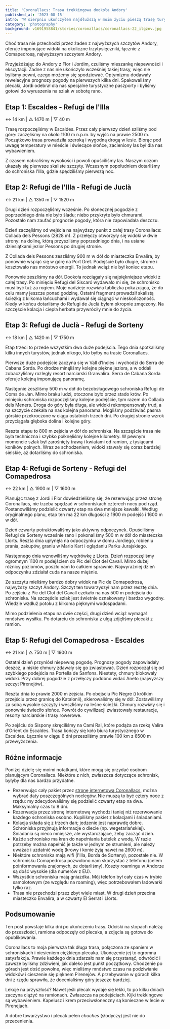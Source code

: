 ```yaml
---
title: 'Coronallacs: Trasa trekkingowa dookoła Andory'
published_at: '2023-08-15'
intro: "W sierpniu ukończyłem najdłuższą w moim życiu pieszą trasę turystyczną: Coronallacs w Andorze. Trasa biegnie dookoła kraju i łączy wszystkie cztery schroniska górskie. Podzielona jest na pięć etapów o łącznej długości 100 km, z ponad 6000 m przewyższenia. Na trasie znajduje się 20 górskich jezior i niezliczone przełęcze."
category: 'photography'
background: v1691958841/stories/coronallacs/coronallacs-22_ilgznv.jpg
---
```


Choć trasa nie przechodzi przez żaden z najwyższych szczytów Andory, oferuje imponujące widoki na okoliczne trzytysięczniki, łącznie z Comapedrosą, najwyższym szczytem Andory.

Przyjeżdżając do Andory z Flor i Jordim, czuliśmy mieszankę niepewności i ekscytacji. Żadne z nas nie ukończyło wcześniej takiej trasy, więc nie byliśmy pewni, czego możemy się spodziewać. Optymizmu dodawały rewelacyjne prognozy pogody na pierwszych kilka dni. Spakowaliśmy plecaki, Jordi odebrał dla nas specjalne turystyczne paszporty i byliśmy gotowi do wyruszenia na szlak w sobotę rano.

## Etap 1: Escaldes - Refugi de l'Illa

↔ 14 km | △ 1470 m | ▽ 40 m

Trasę rozpoczęliśmy w Escaldes. Przez cały pierwszy dzień szliśmy pod górę: zaczęliśmy na około 1100 m n.p.m. by wyjść na prawie 2500 m. Początkowo trasa prowadziła szeroką i wygodną drogą w lesie. Biorąc pod uwagę temperatury w mieście i świecące słońce, zacieniony las był dla nas wybawieniem.

Z czasem nabraliśmy wysokości i powoli opuściliśmy las. Naszym oczom ukazały się pierwsze skaliste szczyty. Wczesnym popołudniem dotarliśmy do schroniska l'Illa, gdzie spędziliśmy pierwszą noc.

<photo-lazy src="https://res.cloudinary.com/lukaszrados/image/upload/v1691948365/stories/coronallacs/coronallacs-2_nq2gy5.jpg" padding-bottom="66.6"></photo-lazy>

<two-columns>
    <photo-lazy src="https://res.cloudinary.com/lukaszrados/image/upload/v1691948364/stories/coronallacs/coronallacs-1_ppsrja.jpg" padding-bottom="150"></photo-lazy>
    <photo-lazy src="https://res.cloudinary.com/lukaszrados/image/upload/v1691948365/stories/coronallacs/coronallacs-3_gznife.jpg" padding-bottom="150"></photo-lazy>
</two-columns>

<photo-lazy src="https://res.cloudinary.com/lukaszrados/image/upload/v1691948364/stories/coronallacs/coronallacs-5_wskb5j.jpg" padding-bottom="66.6"></photo-lazy>

<photo-lazy src="https://res.cloudinary.com/lukaszrados/image/upload/v1691948365/stories/coronallacs/coronallacs-6_pbrvr1.jpg" padding-bottom="66.6"></photo-lazy>

<photo-lazy src="https://res.cloudinary.com/lukaszrados/image/upload/v1691948365/stories/coronallacs/coronallacs-7_dijhzv.jpg" padding-bottom="66.6"></photo-lazy>

<two-columns>
    <photo-lazy src="https://res.cloudinary.com/lukaszrados/image/upload/v1691948364/stories/coronallacs/coronallacs-8_pjbgw4.jpg" padding-bottom="150"></photo-lazy>
    <photo-lazy src="https://res.cloudinary.com/lukaszrados/image/upload/v1691948364/stories/coronallacs/coronallacs-10_wtw7y1.jpg" padding-bottom="150"></photo-lazy>
</two-columns>

<photo-lazy src="https://res.cloudinary.com/lukaszrados/image/upload/v1691948364/stories/coronallacs/coronallacs-9_yl7og0.jpg" padding-bottom="66.6"></photo-lazy>

## Etap 2: Refugi de l'Illa - Refugi de Juclà

↔ 21 km | △ 1350 m | ▽ 1520 m

Drugi dzień rozpoczęliśmy wcześnie. Po słonecznej pogodzie z poprzedniego dnia nie było śladu; niebo przykryte było chmurami. Pozostało nam zaufać prognozie pogody, która nie zapowiadała deszczu.

Dzień zaczęliśmy od wejścia na najwyższy punkt z całej trasy Coronallacs: Collada dels Pessons (2828 m). Z przełęczy otworzyły się widoki w dwie strony: na dolinę, którą przyszliśmy poprzedniego dnia, i na usiane dziesiątkami jezior Pessons po drugiej stronie. 

Z Collada dels Pessons zeszliśmy 900 m w dół do miasteczka Envalira, by ponownie wspiąć się w górę na Port Dret. Podejście było długie, strome i kosztowało nas mnóstwo energii. To jednak wciąż nie był koniec etapu.

Ponownie zeszliśmy na dół. Dookoła rozciągały się najpiękniejsze widoki z całej trasy. Po minięciu Refugi del Siscaró wydawało mi się, że schronisko musi być tuż za rogiem. Moje nadzieje rozwiała tabliczka pokazująca, że do celu mamy jeszcze ponad godzinę. Ostatni fragment prowadził skalistą ścieżką z kilkoma łańcuchami i wydawał się ciągnąć w nieskończoność. Kiedy w końcu dotarliśmy do Refugi de Juclà byłem okropnie zmęczony. Na szczęście kolacja i ciepła herbata przywróciły mnie do życia.

<photo-lazy src="https://res.cloudinary.com/lukaszrados/image/upload/v1691948364/stories/coronallacs/coronallacs-12_t8xs4s.jpg" padding-bottom="66.6"></photo-lazy>

<photo-lazy src="https://res.cloudinary.com/lukaszrados/image/upload/v1691948364/stories/coronallacs/coronallacs-13_xtk2qn.jpg" padding-bottom="66.6"></photo-lazy>

<photo-lazy src="https://res.cloudinary.com/lukaszrados/image/upload/v1691948365/stories/coronallacs/coronallacs-14_daifex.jpg" padding-bottom="66.6"></photo-lazy>

<two-columns>
    <photo-lazy src="https://res.cloudinary.com/lukaszrados/image/upload/v1691948364/stories/coronallacs/coronallacs-15_grydg3.jpg" padding-bottom="150"></photo-lazy>
    <photo-lazy src="https://res.cloudinary.com/lukaszrados/image/upload/v1691948365/stories/coronallacs/coronallacs-16_t7omtz.jpg" padding-bottom="150"></photo-lazy>
</two-columns>

<two-columns>
    <photo-lazy src="https://res.cloudinary.com/lukaszrados/image/upload/v1691948366/stories/coronallacs/coronallacs-18_thydwy.jpg" padding-bottom="66.6"></photo-lazy>
    <photo-lazy src="https://res.cloudinary.com/lukaszrados/image/upload/v1691948365/stories/coronallacs/coronallacs-17_ztlpkj.jpg" padding-bottom="66.6"></photo-lazy>
</two-columns>

<photo-lazy src="https://res.cloudinary.com/lukaszrados/image/upload/v1691948365/stories/coronallacs/coronallacs-20_pw2wss.jpg" padding-bottom="66.6"></photo-lazy>

<photo-lazy src="https://res.cloudinary.com/lukaszrados/image/upload/v1691958841/stories/coronallacs/coronallacs-22_ilgznv.jpg" padding-bottom="66.6"></photo-lazy>

<two-columns>
    <photo-lazy src="https://res.cloudinary.com/lukaszrados/image/upload/v1691958841/stories/coronallacs/coronallacs-23_ki6d9p.jpg" padding-bottom="66.6"></photo-lazy>
    <photo-lazy src="https://res.cloudinary.com/lukaszrados/image/upload/v1691958841/stories/coronallacs/coronallacs-24_qsrp0r.jpg" padding-bottom="66.6"></photo-lazy>
</two-columns>

## Etap 3: Refugi de Juclà - Refugi de Sorteny

↔ 18 km | △ 1420 m | ▽ 1750 m

Etap trzeci to przede wszystkim dwa duże podejścia. Tego dnia spotkaliśmy kilku innych turystów, jednak nikogo, kto byłby na trasie Coronallacs.

Pierwsze duże podejście zaczyna się w Vall d’Incles i wychodzi do Serra de Cabana Sorda. Po drodze minęliśmy kolejne piękne jeziora, a w oddali zobaczyliśmy rozległy resort narciarski Granvalira. Serra de Cabana Sorda oferuje kolejną imponującą panoramę. 

Następnie zeszliśmy 500 m w dół do bezobsługowego schroniska Refugi de Coms de Jan. Mimo braku ludzi, otoczone było przez stado krów. Po minięciu schroniska rozpoczęliśmy kolejne podejście, tym razem do Collada dels Meners. Droga do góry była długa, ale widoki rekompensowały trud, a na szczycie czekała na nas kolejna panorama. Mogliśmy podziwiać pasma górskie przekroczone w ciągu ostatnich trzech dni. Po drugiej stronie wzrok przyciągała głęboka dolina i kolejne góry. 

Reszta etapu to 800 m zejścia w dół do schroniska. Na szczęście trasa nie była techniczna i szybko połknęliśmy kolejne kilometry. W pewnym momencie szlak był zarośnięty trawą i kwiatami od ramion, z tysiącami koników polnych. Wraz ze schodzeniem, widoki stawały się coraz bardziej sielskie, aż dotarliśmy do schroniska.

<photo-lazy src="https://res.cloudinary.com/lukaszrados/image/upload/v1691958841/stories/coronallacs/coronallacs-25_upfrtp.jpg" padding-bottom="66.6"></photo-lazy>

<photo-lazy src="https://res.cloudinary.com/lukaszrados/image/upload/v1691958842/stories/coronallacs/coronallacs-26_jheg9e.jpg" padding-bottom="150"></photo-lazy>

<two-columns>
    <photo-lazy src="https://res.cloudinary.com/lukaszrados/image/upload/v1691958841/stories/coronallacs/coronallacs-27_dvgkrc.jpg" padding-bottom="66.6"></photo-lazy>
    <photo-lazy src="https://res.cloudinary.com/lukaszrados/image/upload/v1691958842/stories/coronallacs/coronallacs-28_pzqej4.jpg" padding-bottom="66.6"></photo-lazy>
</two-columns>

<photo-lazy src="https://res.cloudinary.com/lukaszrados/image/upload/v1691958842/stories/coronallacs/coronallacs-29_vq2wrr.jpg" padding-bottom="66.6"></photo-lazy>

<photo-lazy src="https://res.cloudinary.com/lukaszrados/image/upload/v1691958842/stories/coronallacs/coronallacs-30_my9btm.jpg" padding-bottom="66.6"></photo-lazy>

<photo-lazy src="https://res.cloudinary.com/lukaszrados/image/upload/v1691958842/stories/coronallacs/coronallacs-31_ey4tql.jpg" padding-bottom="66.6"></photo-lazy>

<two-columns>
    <photo-lazy src="https://res.cloudinary.com/lukaszrados/image/upload/v1691958841/stories/coronallacs/coronallacs-32_fksvzn.jpg" padding-bottom="150"></photo-lazy>
    <photo-lazy src="https://res.cloudinary.com/lukaszrados/image/upload/v1691958841/stories/coronallacs/coronallacs-33_vn0mg1.jpg" padding-bottom="150"></photo-lazy>
</two-columns>

## Etap 4: Refugi de Sorteny - Refugi del Comapedrosa

↔ 22 km | △ 1900 m | ▽ 1600 m

Planując trasę z Jordi i Flor dowiedzieliśmy się, że rezerwując przez stronę Coronallacs, nie trzeba spędzać w schroniskach czterech nocy pod rząd. Postanowiliśmy podzielić czwarty etap na dwa mniejsze kawałki. Według oryginalnego planu, etap ten ma 22 km długości z 1900 m podejść i 1600 m w dół. 

Dzień czwarty potraktowaliśmy jako aktywny odpoczynek. Opuściliśmy Refugi de Sorteny wcześnie rano i pokonaliśmy 500 m w dół do miasteczka Llorts. Reszta dnia upłynęła na odpoczynku w domu Jordiego, robieniu prania, zakupów, graniu w Mario Kart i oglądaniu Parku Jurajskiego. 

Następnego dnia wznowiliśmy wędrówkę z Llorts. Dzień rozpoczęliśmy ogromnym 1100 m podejściem do Pic del Clot del Cavall. Mimo dużej różnicy poziomów, poszło nam to całkiem sprawnie. Najwyraźniej dzień odpoczynku zdziałał cuda na nasze mięśnie. 

Ze szczytu mieliśmy bardzo dobry widok na Pic de Comapedrosa, najwyższy szczyt Andory. Szczyt ten towarzyszył nam przez resztę dnia. Po zejściu z Pic del Clot del Cavall czekało na nas 500 m podejścia do schroniska. Na szczęście szlak jest świetnie oznakowany i bardzo wygodny. Wiedzie wzdłuż potoku z kilkoma pięknymi wodospadami. 

Mimo podzielenia etapu na dwie części, drugi dzień wciąż wymagał mnóstwo wysiłku. Po dotarciu do schroniska z ulgą zdjęliśmy plecaki z ramion.

<photo-lazy src="https://res.cloudinary.com/lukaszrados/image/upload/v1691958842/stories/coronallacs/coronallacs-34_esf9ji.jpg" padding-bottom="66.6"></photo-lazy>

<two-columns>
    <photo-lazy src="https://res.cloudinary.com/lukaszrados/image/upload/v1691958841/stories/coronallacs/coronallacs-36_uiz6dn.jpg" padding-bottom="150"></photo-lazy>
    <photo-lazy src="https://res.cloudinary.com/lukaszrados/image/upload/v1691958841/stories/coronallacs/coronallacs-37_pqcyu4.jpg" padding-bottom="150"></photo-lazy>
</two-columns>

<two-columns>
    <photo-lazy src="https://res.cloudinary.com/lukaszrados/image/upload/v1691958842/stories/coronallacs/coronallacs-40_sikbfz.jpg" padding-bottom="150"></photo-lazy>
    <photo-lazy src="https://res.cloudinary.com/lukaszrados/image/upload/v1691958919/stories/coronallacs/coronallacs-41_kcal3z.jpg" padding-bottom="150"></photo-lazy>
</two-columns>

<photo-lazy src="https://res.cloudinary.com/lukaszrados/image/upload/v1691958920/stories/coronallacs/coronallacs-42_s1i6xm.jpg" padding-bottom="66.6"></photo-lazy>

## Etap 5: Refugi del Comapedrosa - Escaldes

↔ 21 km | △ 750 m | ▽ 1900 m

Ostatni dzień przyniósł niepewną pogodę. Prognozy pogody zapowiadały deszcz, a niskie chmury zdawały się go zwiastować. Dzień rozpoczął się od szybkiego podejścia na Portella de Sanfons. Niestety, chmury blokowały widoki. Przy dobrej pogodzie z przełęczy podobno widać Aneto (najwyższy szczyt Pirenejów). 

Reszta dnia to prawie 2000 m zejścia. Po obejściu Pic Negre (i krótkim przejściu przez granicę do Katalonii), skierowaliśmy się w dół. Zostawiliśmy za sobą wysokie szczyty i weszliśmy na leśne ścieżki. Chmury rozwiały się i ponownie świeciło słońce. Powrót do cywilizacji zwiastowały restauracje, resorty narciarskie i trasy rowerowe. 

Po zejściu do Sispony skręciliśmy na Camí Ral, które podąża za rzeką Valira d’Orient do Escaldes. Trasa kończy się koło biura turystycznego w Escaldes. Łącznie w ciągu 6 dni przeszliśmy prawie 100 km z 6500 m przewyższenia.

<photo-lazy src="https://res.cloudinary.com/lukaszrados/image/upload/v1691958920/stories/coronallacs/coronallacs-44_ah2f5m.jpg" padding-bottom="66.6"></photo-lazy>

<two-columns>
    <photo-lazy src="https://res.cloudinary.com/lukaszrados/image/upload/v1691958920/stories/coronallacs/coronallacs-43_ynqljt.jpg" padding-bottom="150"></photo-lazy>
    <photo-lazy src="https://res.cloudinary.com/lukaszrados/image/upload/v1691958920/stories/coronallacs/coronallacs-45_fkbvmc.jpg" padding-bottom="150"></photo-lazy>
</two-columns>

<photo-lazy src="https://res.cloudinary.com/lukaszrados/image/upload/v1691958920/stories/coronallacs/coronallacs-46_ulch06.jpg" padding-bottom="66.6"></photo-lazy>

<photo-lazy src="https://res.cloudinary.com/lukaszrados/image/upload/v1691958920/stories/coronallacs/coronallacs-47_ezbf0c.jpg" padding-bottom="66.6"></photo-lazy>

<two-columns>
    <photo-lazy src="https://res.cloudinary.com/lukaszrados/image/upload/v1691960334/stories/coronallacs/coronallacs-1-2_xmkarx.jpg" padding-bottom="150"></photo-lazy>
    <photo-lazy src="https://res.cloudinary.com/lukaszrados/image/upload/v1691958920/stories/coronallacs/coronallacs-49_bb4ow8.jpg" padding-bottom="150"></photo-lazy>
</two-columns>

<photo-lazy src="https://res.cloudinary.com/lukaszrados/image/upload/v1691958920/stories/coronallacs/coronallacs-50_s4kasi.jpg" padding-bottom="66.6"></photo-lazy>

## Różne informacje

Poniżej dzielę się moimi notatkami, które mogą się przydać osobom planującym Coronallacs. Niektóre z nich, zwłaszcza dotyczące schronisk, byłyby dla nas bardzo przydatne.

- Rezerwując cały pakiet przez [stronę internetową Coronallacs](https://coronallacs.com/en), można wybrać daty poszczególnych noclegów. Nie muszą to być cztery noce z rzędu: my zdecydowaliśmy się podzielić czwarty etap na dwa. Maksymalny czas to 8 dni.
- Rezerwacja przez stronę internetową wychodzi taniej niż rezerwowanie każdego schroniska osobno. Kupiliśmy pakiet z kolacjami i śniadaniami. 
- Kolacja składa się z trzech dań; jedzenie jest naprawdę dobre. Schroniska przyjmują informacje o diecie (np. wegetariańskiej). Śniadania są nieco mniejsze, ale wystarczające, żeby zacząć dzień. 
- Każde schronisko ma kran do napełniania butelek z wodą. W razie potrzeby można napełnić je także w jednym ze strumieni, ale należy uważać i uzdatnić wodę (krowy i konie żyją nawet na 2600 m).
- Niektóre schroniska mają wifi (l'Illa, Borda de Sorteny), pozostałe nie. W schronisku Comapedrosa pozwolono nam skorzystać z telefonu (celem poinformowania znajomych, że dotarliśmy). Koszty roamingu w Andorze są dość wysokie (dla numerów z EU).
- Wszystkie schroniska mają gniazdka. Mój telefon był cały czas w trybie samolotowym (ze względu na roaming), więc potrzebowałem ładowarki tylko raz.
- Trasa nie przechodzi przez zbyt wiele miast. W drugi dzień przecina miasteczko Envalira, a w czwarty El Serrat i Llorts. 

## Podsumowanie

Ten post powstaje kilka dni po ukończeniu trasy. Odciski na stopach należą do przeszłości, ramiona odpoczęły od plecaka, a zdjęcia są gotowe do opublikowania.

Coronallacs to moja pierwsza tak długa trasa, połączona ze spaniem w schroniskach i niesieniem ciężkiego plecaka. Ukończenie jej to ogromna satysfakcja. Prawie każdego dnia zdarzało nam się przystanąć, odwrócić i zawsze byliśmy zdziwieni, jak daleko jest punkt początkowy. Chodzenie po górach jest dość powolne, więc mieliśmy mnóstwo czasu na podziwianie widoków i cieszenie się pięknem Pirenejów. A przebywanie w górach kilka dni z rzędu sprawiło, że docenialiśmy góry jeszcze bardziej.

Lekcje na przyszłość? Nawet jeśli plecak wydaje się lekki, to po kilku dniach zaczyna ciążyć na ramionach. Zwłaszcza na podejściach. Kijki trekkingowe są wybawieniem. Kapelusz i krem przeciwsłoneczny są konieczne w lecie w Pirenejach.

A dobre towarzystwo i plecak pełen _chuches_ (słodyczy) jest nie do przecenienia. 
